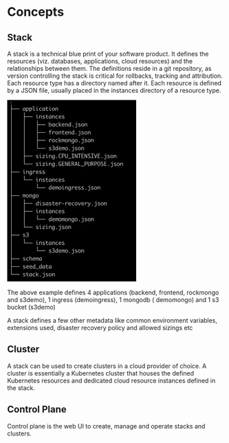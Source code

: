 # Concepts

## Stack

A stack is a technical blue print of your software product. It defines the resources (viz. databases, applications,
cloud resources) and the relationships between them. The definitions reside in a git repository, as version controlling
the stack is critical for rollbacks, tracking and attribution. Each resource type has a directory named after it. Each
resource is defined by a JSON file, usually placed in the instances directory of a resource type.

<img src="/documentation/media/stack.png" width="300" >


The above example defines 4 applications (backend, frontend, rockmongo and s3demo), 1 ingress (demoingress), 1 mongodb (
demomongo) and 1 s3 bucket (s3demo)

A stack defines a few other metadata like common environment variables, extensions used, disaster recovery policy and
allowed sizings etc

## Cluster

A stack can be used to create clusters in a cloud provider of choice. A cluster is essentially a Kubernetes cluster that
houses the defined Kubernetes resources and dedicated cloud resource instances defined in the stack.

## Control Plane

Control plane is the web UI to create, manage and operate stacks and clusters.